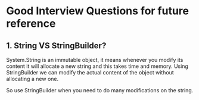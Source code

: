 # Good Interview Questions for future reference

## 1. String VS StringBuilder?

System.String is an immutable object, it means whenever you modify its content it will allocate a new string and this takes time and memory. Using StringBuilder we can modify the actual content of the object without allocating a new one.

So use StringBuilder when you need to do many modifications on the string.

